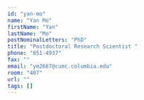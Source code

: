 ```yaml
---
id: "yan-mo"
name: "Yan Mo"
firstName: "Yan"
lastName: "Mo"
postNominalLetters: "PhD"
title: "Postdoctoral Research Scientist "
phone: "851-4937"
fax: ""
email: "ym2667@cumc.columbia.edu"
room: "407"
url: ""
tags: []
---
```

